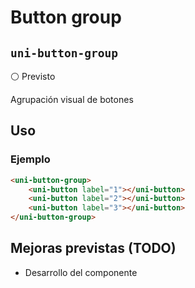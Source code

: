 Button group
===================
`uni-button-group`
---
:white_circle: Previsto

Agrupación visual de botones

## Uso

### Ejemplo

```html
<uni-button-group>
    <uni-button label="1"></uni-button>
    <uni-button label="2"></uni-button>
    <uni-button label="3"></uni-button>
</uni-button-group>
```

## Mejoras previstas (TODO)

- Desarrollo del componente
